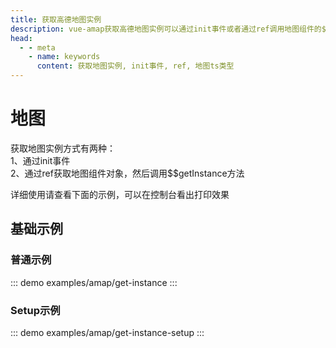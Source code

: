 ```yaml
---
title: 获取高德地图实例
description: vue-amap获取高德地图实例可以通过init事件或者通过ref调用地图组件的$$getInstance方法获取实例，同时提供了普通示例和setup示例
head:
  - - meta
    - name: keywords
      content: 获取地图实例, init事件, ref, 地图ts类型
---
```

# 地图

获取地图实例方式有两种：<br/>
1、通过init事件<br/>
2、通过ref获取地图组件对象，然后调用$$getInstance方法<br/>

详细使用请查看下面的示例，可以在控制台看出打印效果

## 基础示例

### 普通示例
::: demo
examples/amap/get-instance
:::

### Setup示例
::: demo
examples/amap/get-instance-setup
:::
